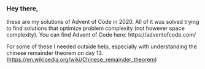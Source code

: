 <h3> Hey there, </h3>
these are my solutions of Advent of Code in 2020. All of it was solved trying to find solutions that optimize problem complexity (not however space complexity). You can find Advent of Code here: https://adventofcode.com/


For some of these I needed outside help, especially with understanding the chinese remainder theorem on day 13. (https://en.wikipedia.org/wiki/Chinese_remainder_theorem)
